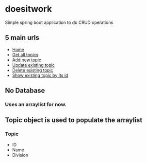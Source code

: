 # doesitwork
 Simple spring boot application to do CRUD operations

## 5 main urls

* [Home](http://localhost:8080/)
* [Get all topics](http://localhost:8080/topic)
* [Add new topic](http://localhost:8080/topic/add)
* [Update existing topic](http://localhost:8080/topic/update)
* [Delete existing topic](http://localhost:8080/topic/delete/id)
* [Show existing topic by its id](http://localhost:8080/topic/show/id)

## No Database 

### Uses an arraylist for now.

## Topic object is used to populate the arraylist
### Topic
* ID
* Name
* Division
